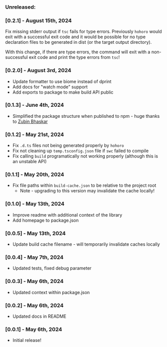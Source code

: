 ### Unreleased:

### [0.2.1] - August 15th, 2024

Fix missing stderr output if `tsc` fails for type errors. Previously `hohoro` would exit with a successful exit code and it would be possible for no type declaration files to be generated in dist (or the target output directory).

With this change, if there are type errors, the command will exit with a non-successful exit code and print the type errors from `tsc`!

### [0.2.0] - August 3rd, 2024

- Update formatter to use biome instead of dprint
- Add docs for "watch mode" support
- Add exports to package to make build API public

### [0.1.3] - June 4th, 2024

- Simplified the package structure when published to npm - huge thanks to [Zubin Bhaskar](https://github.com/memickeymac03)

### [0.1.2] - May 21st, 2024

- Fix `.d.ts` files not being generated properly by `hohoro`
- Fix not cleaning up `temp.tsconfig.json` file if `swc` failed to compile
- Fix calling `build` programatically not working properly (although this is an unstable API)

### [0.1.1] - May 20th, 2024

- Fix file paths within `build-cache.json` to be relative to the project root
  - Note - upgrading to this version may invalidate the cache locally!

### [0.1.0] - May 13th, 2024

- Improve readme with additional context of the library
- Add homepage to package.json

### [0.0.5] - May 13th, 2024

- Update build cache filename - will temporarily invalidate caches locally

### [0.0.4] - May 7th, 2024

- Updated tests, fixed debug parameter

### [0.0.3] - May 6th, 2024

- Updated context within package.json

### [0.0.2] - May 6th, 2024

- Updated docs in README

### [0.0.1] - May 6th, 2024

- Initial release!
